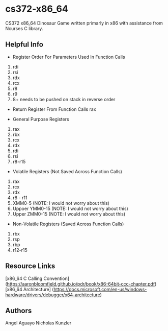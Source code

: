 # cs372-x86_64

CS372 x86_64 Dinosaur Game written primarly in x86 with assistance from Ncurses C library.

## Helpful Info

- Register Order For Parameters Used In Function Calls
1. rdi
2. rsi
3. rdx
4. rcx
5. r8
6. r9
8. 8+ needs to be pushed on stack in reverse order

- Return Register From Function Calls
rax

- General Purpose Registers
1. rax
2. rbx
3. rcx
4. rdx
5. rdi
6. rsi
8. r8-r15

- Volatile Registers (Not Saved Across Function Calls)
1. rax
2. rcx
3. rdx
4. r8 - r11
5. XMM0-5 			(NOTE: I would not worry about this)
6. Uppoer YMM0-15	(NOTE: I would not worry about this)
7. Upper ZMM0-15	(NOTE: I would not worry about this)

- Non-Volatile Registers (Saved Across Function Calls)
1. rbx
2. rsp
3. rbp
4. r12-r15

## Resource Links
[x86_64 C Calling Convention] (https://aaronbloomfield.github.io/pdr/book/x86-64bit-ccc-chapter.pdf)
[x86_64 Architecture] (https://docs.microsoft.com/en-us/windows-hardware/drivers/debugger/x64-architecture)

## Authors
Angel Aguayo
Nicholas Kunzler

